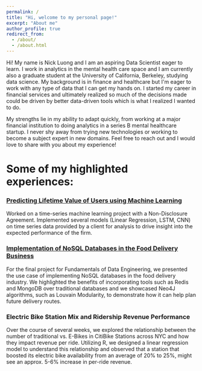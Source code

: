 ```yaml
---
permalink: /
title: "Hi, welcome to my personal page!"
excerpt: "About me"
author_profile: true
redirect_from: 
  - /about/
  - /about.html
---
```


Hi! My name is Nick Luong and I am an aspiring Data Scientist eager to learn. I work in analytics in the mental health care space and I am currently also a graduate student at the University of California, Berkeley, studying data science. My background is in finance and healthcare but I'm eager to work with any type of data that I can get my hands on. I started my career in financial services and ultimately realized so much of the decisions made could be driven by better data-driven tools which is what I realized I wanted to do. 

My strengths lie in my ability to adapt quickly, from working at a major financial institution to doing analytics in a series B mental healthcare startup. I never shy away from trying new technologies or working to become a subject expert in new domains. Feel free to reach out and I would love to share with you about my experience!

Some of my highlighted experiences:
======
### [Predicting Lifetime Value of Users using Machine Learning](https://www.ischool.berkeley.edu/projects/2023/predicting-lifetime-value-users-using-machine-learning)
Worked on a time-series machine learning project with a Non-Disclosure Agreement. Implemented several models (Linear Regression, LSTM, CNN) on time series data provided by a client for analysis to drive insight into the expected performance of the firm.

### [Implementation of NoSQL Databases in the Food Delivery Business](https://www.ischool.berkeley.edu/projects/2023/implementation-nosql-acme-gourmet-meals)
For the final project for Fundamentals of Data Engineering, we presented the use case of implementing NoSQL databases in the food delivery industry. We highlighted the benefits of incorporating tools such as Redis and MongoDB over traditional databases and we showcased Neo4J algorithms, such as Louvain Modularity, to demonstrate how it can help plan future delivery routes.

### Electric Bike Station Mix and Ridership Revenue Performance
Over the course of several weeks, we explored the relationship between the number of traditional vs. E-Bikes in CitiBike Stations across NYC and how they impact revenue per ride. Utilizing R, we designed a linear regression model to understand this relationship and observed that a station that boosted its electric bike availability from an average of 20% to 25%, might see an approx. 5-6% increase in per-ride revenue.
